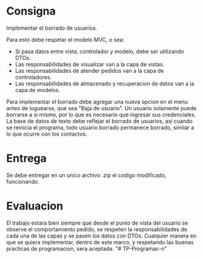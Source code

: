 # Consigna

Implementar el borrado de usuarios.

Para esto debe respetar el modelo MVC, o sea:
- Si pasa datos entre vista, controlador y modelo, debe ser utilizando DTOs.
- Las responsabilidades de visualizar van a la capa de vistas.
- Las responsabilidades de atender pedidos van a la capa de controladores.
- Las responsabilidades de almacenado y recuperacion de datos van a la capa de modelos.

Para implementar el borrado debe agregar una nueva opcion en el menu antes de loguearse, que sea "Baja de usuario". Un usuario solamente puede borrarse a si mismo, por lo que es necesario que ingresar sus credenciales. La base de datos de texto debe reflejar el borrado de usuarios, asi cuando se reinicia el programa, todo usuario borrado permanece borrado, similar a lo que ocurre con los contactos.

# Entrega

Se debe entregar en un unico archivo .zip el codigo modificado, funcionando.

# Evaluacion

El trabajo estara bien siempre que desde el punto de vista del usuario se observe el comportamiento pedido, se respeten la responsabilidades de cada una de las capas y se pasen los datos con DTOs. Cualquier manera en que se quiera implementar, dentro de este marco, y respetando las buenas practicas de programacion, sera aceptada.
"# TP-Programac-n" 
